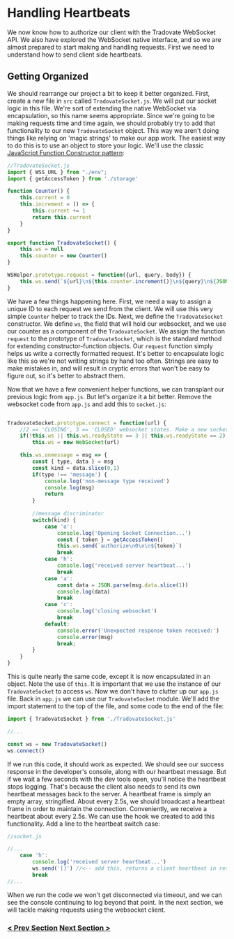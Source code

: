 # Handling Heartbeats
We now know how to authorize our client with the Tradovate WebSocket API. We also have explored the WebSocket native interface,
and so we are almost prepared to start making and handling requests. First we need to understand how to send client side 
heartbeats.

## Getting Organized
We should rearrange our project a bit to keep it better organized. First, create a new file in `src` called `TradovateSocket.js`. We will put our 
socket logic in this file. We're sort of extending the native WebSocket via encapsulation, so this name seems appropriate. Since we're going to be 
making requests time and time again, we should probably try to add that functionality to our new `TradovateSocket` object. This way we aren't doing
things like relying on 'magic strings' to make our app work. The easiest way to do this is to use an object to store your logic. We'll use the classic
[JavaScript Function Constructor pattern](https://www.educative.io/collection/page/5429798910296064/5725579815944192/5920633608208384):

```javascript
//TradovateSocket.js
import { WSS_URL } from "./env";
import { getAccessToken } from './storage'

function Counter() {
    this.current = 0
    this.increment = () => {
        this.current += 1
        return this.current
    }
}

export function TradovateSocket() {
    this.ws = null
    this.counter = new Counter()
}

WSHelper.prototype.request = function({url, query, body}) {
    this.ws.send(`${url}\n${this.counter.increment()}\n${query}\n${JSON.stringify(body)}`)
}

```
We have a few things happening here. First, we need a way to assign a unique ID to each request we send from the client. We
will use this very simple `Counter` helper to track the IDs. Next, we define the `TradovateSocket` constructor. We define `ws`, the 
field that will hold our websocket, and we use our counter as a component of the `TradovateSocket`. We assign the function `request`
to the prototype of `TradovateSocket`, which is the standard method for extending constructor-function objects. Our `request` function
simply helps us write a correctly formatted request. It's better to encapsulate logic like this so we're not writing strings
by hand too often. Strings are easy to make mistakes in, and will result in cryptic errors that won't be easy to figure out, so it's better
to abstract them. 

Now that we have a few convenient helper functions, we can transplant our previous logic from `app.js`. But let's organize it a bit better.
Remove the websocket code from `app.js` and add this to `socket.js`:

```javascript

TradovateSocket.prototype.connect = function(url) {
    //2 == 'CLOSING', 3 == 'CLOSED' websocket states. Make a new socket instance if we looking at a closed one
    if(!this.ws || this.ws.readyState == 3 || this.ws.readyState == 2) 
        this.ws = new WebSocket(url)

    this.ws.onmessage = msg => {
        const { type, data } = msg
        const kind = data.slice(0,1)
        if(type !== 'message') {
            console.log('non-message type received')
            console.log(msg)
            return
        }
    
        //message discriminator
        switch(kind) {
            case 'o':
                console.log('Opening Socket Connection...')
                const { token } = getAccessToken()
                this.ws.send(`authorize\n0\n\n${token}`)         
                break
            case 'h':
                console.log('received server heartbeat...')
                break
            case 'a':
                const data = JSON.parse(msg.data.slice(1))
                console.log(data)
                break
            case 'c':
                console.log('closing websocket')
                break
            default:
                console.error('Unexpected response token received:')
                console.error(msg)
                break;
        }
    }
}
```

This is quite nearly the same code, except it is now encapsulated in an object. Note the use of `this`. It is important that we use the instance
of our `TradovateSocket` to access `ws`. Now we don't have to clutter up our `app.js` file. Back in `app.js` we can use our `TradovateSocket` 
module. We'll add the import statement to the top of the file, and some code to the end of the file:

```javascript
import { TradovateSocket } from './TradovateSocket.js'

//...

const ws = new TradovateSocket()
ws.connect()
```

If we run this code, it should work as expected. We should see our success response in the developer's console, along with our heartbeat
message. But if we wait a few seconds with the dev tools open, you'll notice the heartbeat stops logging. That's because the client also needs to send its
own heartbeat messages back to the server. A heartbeat frame is simply an empty array, stringified. About every 2.5s, we should broadcast
a heartbeat frame in order to maintain the connection. Conveniently, we receive a heartbeat about every 2.5s. We can use the hook we created 
to add this functionality. Add a line to the heartbeat switch case:

```javascript
//socket.js

//...
    case 'h':
        console.log('received server heartbeat...')
        ws.send('[]') //<-- add this, returns a client heartbeat in response
        break
//...

```

When we run the code we won't get disconnected via timeout, and we can see the console continuing to log beyond that point.
In the next section, we will tackle making requests using the websocket client. 

### [< Prev Section](https://github.com/tradovate/example-api-js/tree/main/tutorial/WebSockets/EX-5-WebSockets-Start) [Next Section >](https://github.com/tradovate/example-api-js/tree/main/tutorial/WebSockets/EX-7-Making-Requests)

